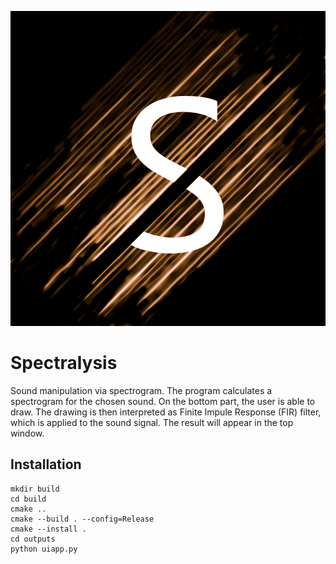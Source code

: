 ![logo](logo.png)

# Spectralysis
Sound manipulation via spectrogram. 
The program calculates a spectrogram for the chosen sound. On the bottom part, the user is able to draw. The drawing is then interpreted as Finite Impule Response (FIR) filter, which is applied to the sound signal. The result will appear in the top window.

## Installation
```shell
mkdir build
cd build
cmake ..
cmake --build . --config=Release
cmake --install .
cd outputs
python uiapp.py
```